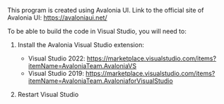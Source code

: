 This program is created using Avalonia UI.
Link to the official site of Avalonia UI: https://avaloniaui.net/

To be able to build the code in Visual Studio, you will need to:
   
1. Install the Avalonia Visual Studio extension:
   
   - Visual Studio 2022: https://marketplace.visualstudio.com/items?itemName=AvaloniaTeam.AvaloniaVS
   - Visual Studio 2019: https://marketplace.visualstudio.com/items?itemName=AvaloniaTeam.AvaloniaforVisualStudio
     
2. Restart Visual Studio
